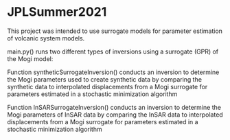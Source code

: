 # JPLSummer2021

This project was intended to use surrogate models for parameter estimation of volcanic system models.

main.py() runs two different types of inversions using a surrogate (GPR) of the Mogi model:

Function syntheticSurrogateInversion() conducts an inversion to determine the Mogi parameters used to create synthetic
data by comparing the synthetic data to interpolated displacements from a Mogi surrogate for parameters estimated in a
stochastic minimization algorithm

Function InSARSurrogateInversion() conducts an inversion to determine the Mogi parameters of InSAR data by comparing the
InSAR data to interpolated displacements from a Mogi surrogate for parameters estimated in a stochastic minimization
algorithm
